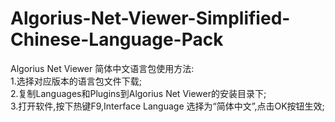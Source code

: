# Algorius-Net-Viewer-Simplified-Chinese-Language-Pack
Algorius Net Viewer 简体中文语言包使用方法:  
1.选择对应版本的语言包文件下载;  
2.复制Languages和Plugins到Algorius Net Viewer的安装目录下;  
3.打开软件,按下热键F9,Interface Language 选择为“简体中文”,点击OK按钮生效;  
